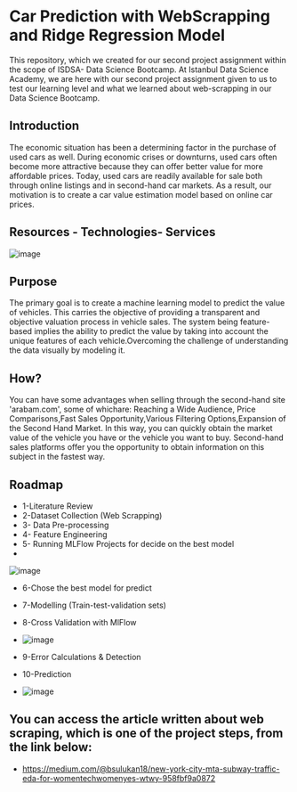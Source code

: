 # Car Prediction with WebScrapping and Ridge Regression Model
This repository, which we created for our second project assignment within the scope of ISDSA- Data Science Bootcamp.
At Istanbul Data Science Academy, we are here with our second project assignment given to us to test our learning level and what we learned about web-scrapping in our Data Science Bootcamp. 
## Introduction
The economic situation has been a determining factor in the purchase of used cars as well. During economic crises or downturns, used cars often become more attractive because they can offer better value for more affordable prices.
Today, used cars are readily available for sale both through online listings and in second-hand car markets.
As a result, our motivation is to create a car value estimation model based on online car prices.
## Resources - Technologies- Services
![image](https://github.com/busrasulukan/Car_Prediction_Web_Scrapping_and_Ridge_Regression_Model/assets/129671358/1641598c-7668-41d7-a767-0c4ae2962089)

## Purpose
The primary goal is to create a machine learning model to predict the value of vehicles. This carries the objective of providing a transparent and objective valuation process in vehicle sales.
The system being feature-based implies the ability to predict the value by taking into account the unique features of each vehicle.Overcoming the challenge of understanding the data visually by modeling it.
## How?
You can have some advantages when selling through the second-hand site 'arabam.com', some of whichare: Reaching a Wide Audience, Price Comparisons,Fast Sales Opportunity,Various
Filtering Options,Expansion of the Second Hand Market.
In this way, you can quickly obtain the market value of the vehicle you have or the vehicle you want to buy. Second-hand sales platforms offer you the opportunity to obtain information on this subject in the fastest way.
## Roadmap
* 1-Literature Review
* 2-Dataset Collection (Web Scrapping)
* 3- Data Pre-processing
* 4- Feature Engineering
* 5- Running MLFlow Projects for decide on the best model
* 
![image](https://github.com/busrasulukan/Car_Prediction_Web_Scrapping_and_Ridge_Regression_Model/assets/129671358/51c18db7-9101-43a1-b0eb-493e7f94782e)
* 6-Chose the best model for predict
* 7-Modelling (Train-test-validation sets)
* 8-Cross Validation with MlFlow
* 
  ![image](https://github.com/busrasulukan/Car_Prediction_Web_Scrapping_and_Ridge_Regression_Model/assets/129671358/99049341-f93b-4e65-9dd8-483e35c87f4b)
* 9-Error Calculations & Detection
* 10-Prediction


 * ![image](https://github.com/busrasulukan/Car_Prediction_Web_Scrapping_and_Ridge_Regression_Model/assets/129671358/9e6f5d6f-b37d-43a6-ad0b-c8bf38d1a1a4)

## You can access the article written about web scraping, which is one of the project steps, from the link below:
* https://medium.com/@bsulukan18/new-york-city-mta-subway-traffic-eda-for-womentechwomenyes-wtwy-958fbf9a0872
  
